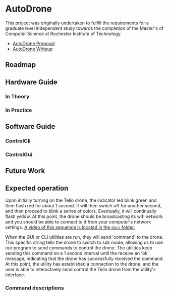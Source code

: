 AutoDrone
===========================

This project was originally undertaken to fulfill the requirements for a graduate level independent study towards the completion of the Master's of Computer Science at Rochester Institute of Technology.

- [AutoDrone Proposal](docs/AutoDrone_proposal.pdf)
- [AutoDrone Writeup](docs/AutoDrone_writeup.pdf)

## Roadmap
## Hardware Guide
### In Theory
### In Practice
## Software Guide

### ControlCli
### ControlGui

## Future Work

## Expected operation

Upon initially turning on the Tello drone, the indicator led blink green and then flash red for about 1 second. It will then switch off for another second, and then proceed to blink a series of colors. Eventually, it will continually flash yellow. At this point, the drone should be broadcasting its wifi network and you should be able to connect to it from your computer's network settings. [A video of this sequence is located in the `docs` folder.](docs/indicator_led_sequence.mp4)

When the GUI or CLI utilities are run, they will send 'command' to the drone. This specific string tells the drone to switch to sdk mode, allowing us to use our program to send commands to control the drone. The utilities keep sending this command on a 1 second interval until the receive an 'ok' message, indicating that the drone has successfully received the command. At this point, the utility has established a connection to the drone, and the user is able to interactively send control the Tello drone from the utility's interface.

### Command descriptions

#### 
